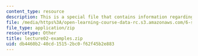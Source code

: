 ```yaml
---
content_type: resource
description: This is a special file that contains information regarding lecture 2.
file: /media/https%3A/open-learning-course-data-rc.s3.amazonaws.com/6-s096-effective-programming-in-c-and-c-january-iap-2014/db4460b240cd15152bc0f62f45b2e883_lecture02-examples.zip
file_type: application/zip
resourcetype: Other
title: lecture02-examples.zip
uid: db4460b2-40cd-1515-2bc0-f62f45b2e883
---
```

